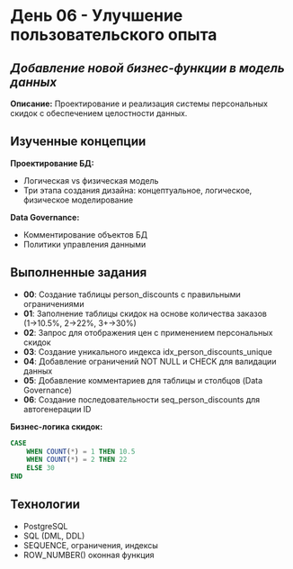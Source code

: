 # День 06 - Улучшение пользовательского опыта

## _Добавление новой бизнес-функции в модель данных_

**Описание:** Проектирование и реализация системы персональных скидок с обеспечением целостности данных.

## Изученные концепции

**Проектирование БД:**
- Логическая vs физическая модель
- Три этапа создания дизайна: концептуальное, логическое, физическое моделирование

**Data Governance:**
- Комментирование объектов БД
- Политики управления данными

## Выполненные задания

- **00**: Создание таблицы person_discounts с правильными ограничениями
- **01**: Заполнение таблицы скидок на основе количества заказов (1→10.5%, 2→22%, 3+→30%)
- **02**: Запрос для отображения цен с применением персональных скидок
- **03**: Создание уникального индекса idx_person_discounts_unique
- **04**: Добавление ограничений NOT NULL и CHECK для валидации данных
- **05**: Добавление комментариев для таблицы и столбцов (Data Governance)
- **06**: Создание последовательности seq_person_discounts для автогенерации ID

**Бизнес-логика скидок:**
```sql
CASE 
    WHEN COUNT(*) = 1 THEN 10.5
    WHEN COUNT(*) = 2 THEN 22
    ELSE 30
END
```

## Технологии

- PostgreSQL
- SQL (DML, DDL)
- SEQUENCE, ограничения, индексы
- ROW_NUMBER() оконная функция